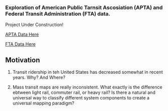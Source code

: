 ### Exploration of American Public Tarnsit Ascosiation (APTA) and Federal Transit Administration (FTA) data.

Project Under Construction!

[APTA Data Here](https://www.apta.com/resources/statistics/Pages/ridershipreport.aspx)

[FTA Data Here](https://www.transit.dot.gov/ntd/data-product/monthly-module-raw-data-release)

## Motivation

1) Transit ridership in teh United States has decreased somewhat in recent years. Why? And Where?

2) Mass transit maps are really inconsistent. What exactly is the difference ebtween light rail, commuter rail, or heavy rail? 
Is there a natural and universal way to classify different system components to create a universal mapping paradigm?
